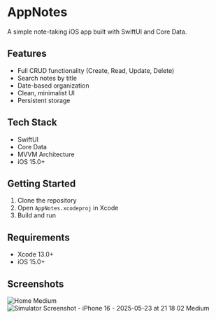 # AppNotes

A simple note-taking iOS app built with SwiftUI and Core Data.

## Features

- Full CRUD functionality (Create, Read, Update, Delete)
- Search notes by title
- Date-based organization
- Clean, minimalist UI
- Persistent storage

## Tech Stack

- SwiftUI
- Core Data
- MVVM Architecture
- iOS 15.0+

## Getting Started

1. Clone the repository
2. Open `AppNotes.xcodeproj` in Xcode
3. Build and run

## Requirements

- Xcode 13.0+
- iOS 15.0+

## Screenshots
![Home Medium](https://github.com/user-attachments/assets/c623d579-82c6-4699-9a28-0d2b61f1feb8)
![Simulator Screenshot - iPhone 16 - 2025-05-23 at 21 18 02 Medium](https://github.com/user-attachments/assets/9d45bf1b-0b75-46bc-9b2f-a6acbf2cfaa3)


